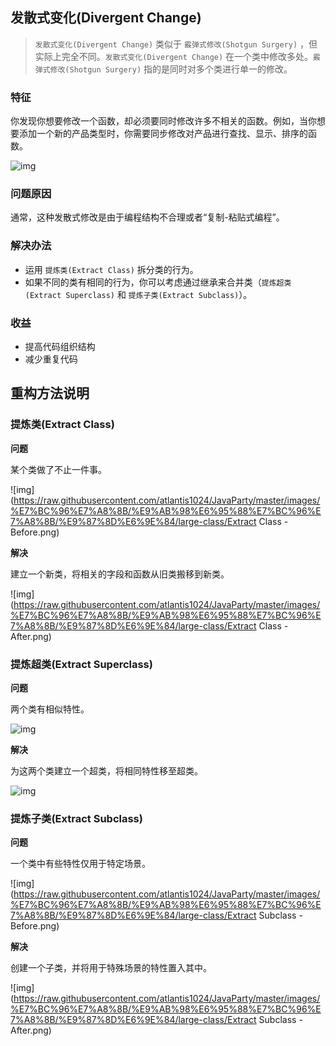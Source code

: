 ## 发散式变化(Divergent Change)

> `发散式变化(Divergent Change)` 类似于 `霰弹式修改(Shotgun Surgery)` ，但实际上完全不同。`发散式变化(Divergent Change)` 在一个类中修改多处。`霰弹式修改(Shotgun Surgery)` 指的是同时对多个类进行单一的修改。

### 特征

你发现你想要修改一个函数，却必须要同时修改许多不相关的函数。例如，当你想要添加一个新的产品类型时，你需要同步修改对产品进行查找、显示、排序的函数。

![img](https://raw.githubusercontent.com/atlantis1024/JavaParty/master/images/%E7%BC%96%E7%A8%8B/%E9%AB%98%E6%95%88%E7%BC%96%E7%A8%8B/%E9%87%8D%E6%9E%84/divergent-change/divergent-change-1.png)

### 问题原因

通常，这种发散式修改是由于编程结构不合理或者“复制-粘贴式编程”。

### 解决办法

- 运用 `提炼类(Extract Class)` 拆分类的行为。
- 如果不同的类有相同的行为，你可以考虑通过继承来合并类（`提炼超类(Extract Superclass)` 和 `提炼子类(Extract Subclass)`）。

### 收益

- 提高代码组织结构
- 减少重复代码




## 重构方法说明

### 提炼类(Extract Class)

**问题**

某个类做了不止一件事。

![img](https://raw.githubusercontent.com/atlantis1024/JavaParty/master/images/%E7%BC%96%E7%A8%8B/%E9%AB%98%E6%95%88%E7%BC%96%E7%A8%8B/%E9%87%8D%E6%9E%84/large-class/Extract Class - Before.png)


**解决**

建立一个新类，将相关的字段和函数从旧类搬移到新类。

![img](https://raw.githubusercontent.com/atlantis1024/JavaParty/master/images/%E7%BC%96%E7%A8%8B/%E9%AB%98%E6%95%88%E7%BC%96%E7%A8%8B/%E9%87%8D%E6%9E%84/large-class/Extract Class - After.png)


### 提炼超类(Extract Superclass)

**问题**

两个类有相似特性。

![img](https://raw.githubusercontent.com/atlantis1024/JavaParty/master/images/%E7%BC%96%E7%A8%8B/%E9%AB%98%E6%95%88%E7%BC%96%E7%A8%8B/%E9%87%8D%E6%9E%84/refused-bequest/Extract%20Superclass%20-%20Before.png)

**解决**

为这两个类建立一个超类，将相同特性移至超类。

![img](https://raw.githubusercontent.com/atlantis1024/JavaParty/master/images/%E7%BC%96%E7%A8%8B/%E9%AB%98%E6%95%88%E7%BC%96%E7%A8%8B/%E9%87%8D%E6%9E%84/refused-bequest/Extract%20Superclass%20-%20After.png)




### 提炼子类(Extract Subclass)

**问题**

一个类中有些特性仅用于特定场景。

![img](https://raw.githubusercontent.com/atlantis1024/JavaParty/master/images/%E7%BC%96%E7%A8%8B/%E9%AB%98%E6%95%88%E7%BC%96%E7%A8%8B/%E9%87%8D%E6%9E%84/large-class/Extract Subclass - Before.png)

**解决**

创建一个子类，并将用于特殊场景的特性置入其中。

![img](https://raw.githubusercontent.com/atlantis1024/JavaParty/master/images/%E7%BC%96%E7%A8%8B/%E9%AB%98%E6%95%88%E7%BC%96%E7%A8%8B/%E9%87%8D%E6%9E%84/large-class/Extract Subclass - After.png)



